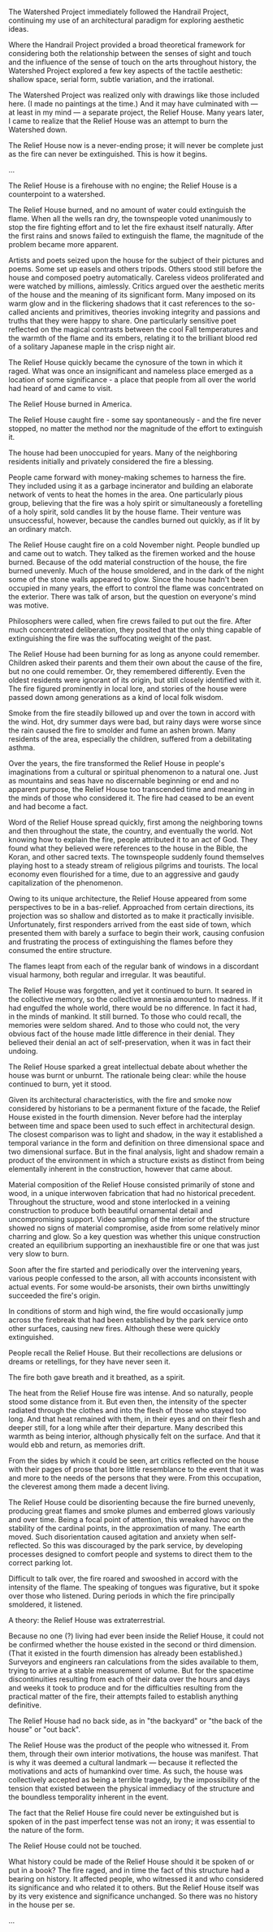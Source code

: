 The Watershed Project immediately followed the Handrail Project, continuing my use of an architectural paradigm for exploring aesthetic ideas.  

Where the Handrail Project provided a broad theoretical framework for considering both the relationship between the senses of sight and touch and the influence of the sense of touch on the arts throughout history, the Watershed Project explored a few key aspects of the tactile aesthetic: shallow space, serial form, subtle variation, and the irrational.  

The Watershed Project was realized only with drawings like those included here. (I made no paintings at the time.) And it may have culminated with &mdash; at least in my mind &mdash; a separate project, the Relief House. Many years later, I came to realize that the Relief House was an attempt to burn the Watershed down.  

The Relief House now is a never-ending prose; it will never be complete just as the fire can never be extinguished. This is how it begins.  

...

The Relief House is a firehouse with no engine; the Relief House is a counterpoint to a watershed.  

The Relief House burned, and no amount of water could extinguish the flame. When all the wells ran dry, the townspeople voted unanimously to stop the fire fighting effort and to let the fire exhaust itself naturally. After the first rains and snows failed to extinguish the flame, the magnitude of the problem became more apparent.  

Artists and poets seized upon the house for the subject of their pictures and poems. Some set up easels and others tripods. Others stood still before the house and composed poetry automatically. Careless videos proliferated and were watched by millions, aimlessly. Critics argued over the aesthetic merits of the house and the meaning of its significant form. Many imposed on its warm glow and in the flickering shadows that it cast references to the so-called ancients and primitives, theories invoking integrity and passions and truths that they were happy to share. One particularly sensitive poet reflected on the magical contrasts between the cool Fall temperatures and the warmth of the flame and its embers, relating it to the brilliant blood red of a solitary Japanese maple in the crisp night air.  

The Relief House quickly became the cynosure of the town in which it raged. What was once an insignificant and nameless place emerged as a location of some significance - a place that people from all over the world had heard of and came to visit.  

The Relief House burned in America.  

The Relief House caught fire - some say spontaneously - and the fire never stopped, no matter the method nor the magnitude of the effort to extinguish it.  

The house had been unoccupied for years. Many of the neighboring residents initially and privately considered the fire a blessing.  

People came forward with money-making schemes to harness the fire. They included using it as a garbage incinerator and building an elaborate network of vents to heat the homes in the area. One particularly pious group, believing that the fire was a holy spirit or simultaneously a foretelling of a holy spirit, sold candles lit by the house flame. Their venture was unsuccessful, however, because the candles burned out quickly, as if lit by an ordinary match.  

The Relief House caught fire on a cold November night. People bundled up and came out to watch. They talked as the firemen worked and the house burned. Because of the odd material construction of the house, the fire burned unevenly. Much of the house smoldered, and in the dark of the night some of the stone walls appeared to glow. Since the house hadn't been occupied in many years, the effort to control the flame was concentrated on the exterior. There was talk of arson, but the question on everyone's mind was motive.  

Philosophers were called, when fire crews failed to put out the fire. After much concentrated deliberation, they posited that the only thing capable of extinguishing the fire was the suffocating weight of the past.  

The Relief House had been burning for as long as anyone could remember. Children asked their parents and them their own about the cause of the fire, but no one could remember. Or, they remembered differently. Even the oldest residents were ignorant of its origin, but still closely identified with it. The fire figured prominently in local lore, and stories of the house were passed down among generations as a kind of local folk wisdom.  

Smoke from the fire steadily billowed up and over the town in accord with the wind. Hot, dry summer days were bad, but rainy days were worse since the rain caused the fire to smolder and fume an ashen brown. Many residents of the area, especially the children, suffered from a debilitating asthma.  

Over the years, the fire transformed the Relief House in people's imaginations from a cultural or spiritual phenomenon to a natural one. Just as mountains and seas have no discernable beginning or end and no apparent purpose, the Relief House too transcended time and meaning in the minds of those who considered it. The fire had ceased to be an event and had become a fact.  

Word of the Relief House spread quickly, first among the neighboring towns and then throughout the state, the country, and eventually the world. Not knowing how to explain the fire, people attributed it to an act of God. They found what they believed were references to the house in the Bible, the Koran, and other sacred texts. The townspeople suddenly found themselves playing host to a steady stream of religious pilgrims and tourists. The local economy even flourished for a time, due to an aggressive and gaudy capitalization of the phenomenon.  

Owing to its unique architecture, the Relief House appeared from some perspectives to be in a bas-relief. Approached from certain directions, its projection was so shallow and distorted as to make it practically invisible. Unfortunately, first responders arrived from the east side of town, which presented them with barely a surface to begin their work, causing confusion and frustrating the process of extinguishing the flames before they consumed the entire structure.  

The flames leapt from each of the regular bank of windows in a discordant visual harmony, both regular and irregular. It was beautiful.    

The Relief House was forgotten, and yet it continued to burn. It seared in the collective memory, so the collective amnesia amounted to madness. If it had engulfed the whole world, there would be no difference. In fact it had, in the minds of mankind. It still burned. To those who could recall, the memories were seldom shared. And to those who could not, the very obvious fact of the house made little difference in their denial. They believed their denial an act of self-preservation, when it was in fact their undoing.  

The Relief House sparked a great intellectual debate about whether the house was burnt or unburnt. The rationale being clear: while the house continued to burn, yet it stood.  

Given its architectural characteristics, with the fire and smoke now considered by historians to be a permanent fixture of the facade, the Relief House existed in the fourth dimension. Never before had the interplay between time and space been used to such effect in architectural design. The closest comparison was to light and shadow, in the way it established a temporal variance in the form and definition on three dimensional space and two dimensional surface. But in the final analysis, light and shadow remain a product of the environment in which a structure exists as distinct from being elementally inherent in the construction, however that came about.  

Material composition of the Relief House consisted primarily of stone and wood, in a unique interwoven fabrication that had no historical precedent. Throughout the structure, wood and stone interlocked in a veining construction to produce both beautiful ornamental detail and uncompromising support. Video sampling of the interior of the structure showed no signs of material compromise, aside from some relatively minor charring and glow. So a key question was whether this unique construction created an equilibrium supporting an inexhaustible fire or one that was just very slow to burn.  

Soon after the fire started and periodically over the intervening years, various people confessed to the arson, all with accounts inconsistent with actual events. For some would-be arsonists, their own births unwittingly succeeded the fire's origin.  

In conditions of storm and high wind, the fire would occasionally jump across the firebreak that had been established by the park service onto other surfaces, causing new fires. Although these were quickly extinguished.  

People recall the Relief House. But their recollections are delusions or dreams or retellings, for they have never seen it.  

The fire both gave breath and it breathed, as a spirit.  

The heat from the Relief House fire was intense. And so naturally, people stood some distance from it. But even then, the intensity of the specter radiated through the clothes and into the flesh of those who stayed too long. And that heat remained with them, in their eyes and on their flesh and deeper still, for a long while after their departure. Many described this warmth as being interior, although physically felt on the surface. And that it would ebb and return, as memories drift.  

From the sides by which it could be seen, art critics reflected on the house with their pages of prose that bore little resemblance to the event that it was and more to the needs of the persons that they were. From this occupation, the cleverest among them made a decent living.  

The Relief House could be disorienting because the fire burned unevenly, producing great flames and smoke plumes and emberred glows variously and over time. Being a focal point of attention, this wreaked havoc on the stability of the cardinal points, in the approximation of many. The earth moved. Such disorientation caused agitation and anxiety when self-reflected. So this was discouraged by the park service, by developing processes designed to comfort people and systems to direct them to the correct parking lot.  

Difficult to talk over, the fire roared and swooshed in accord with the intensity of the flame. The speaking of tongues was figurative, but it spoke over those who listened. During periods in which the fire principally smoldered, it listened.  

A theory: the Relief House was extraterrestrial.  

Because no one (?) living had ever been inside the Relief House, it could not be confirmed whether the house existed in the second or third dimension. (That it existed in the fourth dimension has already been established.) Surveyors and engineers ran calculations from the sides available to them, trying to arrive at a stable measurement of volume. But for the spacetime discontinuities resulting from each of their data over the hours and days and weeks it took to produce and for the difficulties resulting from the practical matter of the fire, their attempts failed to establish anything definitive.    

The Relief House had no back side, as in "the backyard" or "the back of the house" or "out back".  

The Relief House was the product of the people who witnessed it. From them, through their own interior motivations, the house was manifest. That is why it was deemed a cultural landmark &mdash; because it reflected the motivations and acts of humankind over time. As such, the house was collectively accepted as being a terrible tragedy, by the impossibility of the tension that existed between the physical immediacy of the structure and the boundless temporality inherent in the event.  

The fact that the Relief House fire could never be extinguished but is spoken of in the past imperfect tense was not an irony; it was essential to the nature of the form.  

The Relief House could not be touched.  

What history could be made of the Relief House should it be spoken of or put in a book? The fire raged, and in time the fact of this structure had a bearing on history. It affected people, who witnessed it and who considered its significance and who related it to others. But the Relief House itself was by its very existence and significance unchanged. So there was no history in the house per se.  

...




